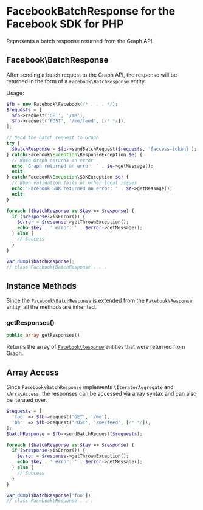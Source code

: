 # FacebookBatchResponse for the Facebook SDK for PHP

Represents a batch response returned from the Graph API.

## Facebook\BatchResponse

After sending a batch request to the Graph API, the response will be returned in the form of a `Facebook\BatchResponse` entity.

Usage:

```php
$fb = new Facebook\Facebook(/* . . . */);
$requests = [
  $fb->request('GET', '/me'),
  $fb->request('POST', '/me/feed', [/* */]),
];

// Send the batch request to Graph
try {
  $batchResponse = $fb->sendBatchRequest($requests, '{access-token}');
} catch(Facebook\Exception\ResponseException $e) {
  // When Graph returns an error
  echo 'Graph returned an error: ' . $e->getMessage();
  exit;
} catch(Facebook\Exception\SDKException $e) {
  // When validation fails or other local issues
  echo 'Facebook SDK returned an error: ' . $e->getMessage();
  exit;
}

foreach ($batchResponse as $key => $response) {
  if ($response->isError()) {
    $error = $response->getThrownException();
    echo $key . ' error: ' . $error->getMessage();
  } else {
    // Success
  }
}

var_dump($batchResponse);
// class Facebook\BatchResponse . . .
```

## Instance Methods

Since the `Facebook\BatchResponse` is extended from the [`Facebook\Response`](Response.md) entity, all the methods are inherited.

### getResponses()
```php
public array getResponses()
```
Returns the array of [`Facebook\Response`](Response.md) entities that were returned from Graph.

## Array Access

Since `Facebook\BatchResponse` implements `\IteratorAggregate` and `\ArrayAccess`, the responses can be accessed via array syntax and can also be iterated over.

```php
$requests = [
  'foo' => $fb->request('GET', '/me'),
  'bar' => $fb->request('POST', '/me/feed', [/* */]),
];
$batchResponse = $fb->sendBatchRequest($requests);

foreach ($batchResponse as $key => $response) {
  if ($response->isError()) {
    $error = $response->getThrownException();
    echo $key . ' error: ' . $error->getMessage();
  } else {
    // Success
  }
}

var_dump($batchResponse['foo']);
// class Facebook\Response . . .
```
